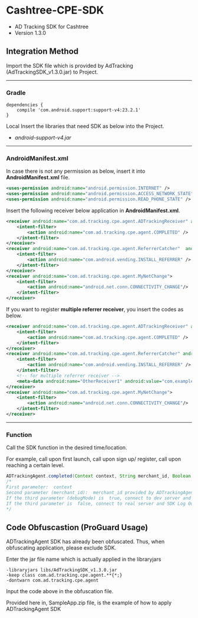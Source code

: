# Cashtree-CPE-SDK
- AD Tracking SDK for Cashtree
- Version 1.3.0

## Integration Method
Import the SDK file which is provided by AdTracking (AdTrackingSDK_v1.3.0.jar) to Project.

----

### Gradle
```
dependencies {
    compile 'com.android.support:support-v4:23.2.1'
}
```

Local  Insert the libraries that need SDK as below into the Project.
- *android-support-v4.jar*

----

### AndroidManifest.xml
In case there is not any permission as below, insert it into **AndroidManifest.xml** file.
```xml
<uses-permission android:name="android.permission.INTERNET" />
<uses-permission android:name="android.permission.ACCESS_NETWORK_STATE" />
<uses-permission android:name="android.permission.READ_PHONE_STATE" />
```

Insert the following receiver below application in **AndroidManifest.xml**.
```xml
<receiver android:name="com.ad.tracking.cpe.agent.ADTrackingReceiver" android:exported="true">
    <intent-filter>
        <action android:name="com.ad.tracking.cpe.agent.COMPLETED" />
    </intent-filter>
</receiver>
<receiver android:name="com.ad.tracking.cpe.agent.ReferrerCatcher"  android:enabled="true" android:exported="true" >
    <intent-filter>
        <action android:name="com.android.vending.INSTALL_REFERRER" />
    </intent-filter>
</receiver>
<receiver android:name="com.ad.tracking.cpe.agent.MyNetChange">  
    <intent-filter>  
        <action android:name="android.net.conn.CONNECTIVITY_CHANGE"/>  
    </intent-filter>  
</receiver> 
```

If you want to register **multiple referrer receiver**, you insert the codes as below.
```xml
<receiver android:name="com.ad.tracking.cpe.agent.ADTrackingReceiver" android:exported="true">
    <intent-filter>
        <action android:name="com.ad.tracking.cpe.agent.COMPLETED" />
    </intent-filter>
</receiver>
<receiver android:name="com.ad.tracking.cpe.agent.ReferrerCatcher" android:enabled="true" android:exported="true" >
    <intent-filter>
        <action android:name="com.android.vending.INSTALL_REFERRER" />
    </intent-filter>
    <!-- for multiple referrer receiver -->
    <meta-data android:name="OtherReceiver1" android:value="com.example.ad_tracking_sample.SampleReferrerReceiver"/>
</receiver>
<receiver android:name="com.ad.tracking.cpe.agent.MyNetChange">
    <intent-filter>  
        <action android:name="android.net.conn.CONNECTIVITY_CHANGE"/>  
    </intent-filter>  
</receiver>
```

----

### Function
Call the SDK function in the desired time/location.

For example, call upon first launch, call upon sign up/ register, call upon reaching a certain level.
```java
ADTrackingAgent.completed(Context context, String merchant_id, Boolean debugMode);
/*
First parameter:  context 
Second parameter (merchant_id):  merchant_id provided by ADTrackingAgent
If the third parameter (debugMode) is  true, connect to dev server and SDK Log Output.
If the third parameter is  false, connect to real server and SDK Log Output is not necessary.
*/
```

## Code Obfuscastion (ProGuard Usage)
ADTrackingAgent SDK has already been obfuscated.
Thus, when obfuscating application, please exclude SDK.

Enter the jar file name which is actually applied in the libraryjars
```
-libraryjars libs/AdTrackingSDK_v1.3.0.jar
-keep class com.ad.tracking.cpe.agent.**{*;}
-dontwarn com.ad.tracking.cpe.agent
```

Input the code above in the obfuscation file. 

Provided here in, SampleApp.zip file, is the example of how to apply ADTrackingAgent SDK
